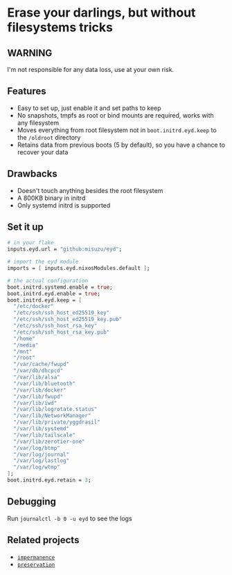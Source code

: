 # Erase your darlings, but without filesystems tricks

## WARNING

I'm not responsible for any data loss, use at your own risk.

## Features

- Easy to set up, just enable it and set paths to keep
- No snapshots, tmpfs as root or bind mounts are required, works with any filesystem
- Moves everything from root filesystem not in `boot.initrd.eyd.keep` to the `/oldroot` directory
- Retains data from previous boots (5 by default), so you have a chance to recover your data

## Drawbacks

- Doesn't touch anything besides the root filesystem
- A 800KB binary in initrd
- Only systemd initrd is supported

## Set it up

```nix
# in your flake
inputs.eyd.url = "github:misuzu/eyd";

# import the eyd module
imports = [ inputs.eyd.nixosModules.default ];

# the actual configuration
boot.initrd.systemd.enable = true;
boot.initrd.eyd.enable = true;
boot.initrd.eyd.keep = [
  "/etc/docker"
  "/etc/ssh/ssh_host_ed25519_key"
  "/etc/ssh/ssh_host_ed25519_key.pub"
  "/etc/ssh/ssh_host_rsa_key"
  "/etc/ssh/ssh_host_rsa_key.pub"
  "/home"
  "/media"
  "/mnt"
  "/root"
  "/var/cache/fwupd"
  "/var/db/dhcpcd"
  "/var/lib/alsa"
  "/var/lib/bluetooth"
  "/var/lib/docker"
  "/var/lib/fwupd"
  "/var/lib/iwd"
  "/var/lib/logrotate.status"
  "/var/lib/NetworkManager"
  "/var/lib/private/yggdrasil"
  "/var/lib/systemd"
  "/var/lib/tailscale"
  "/var/lib/zerotier-one"
  "/var/log/btmp"
  "/var/log/journal"
  "/var/log/lastlog"
  "/var/log/wtmp"
];
boot.initrd.eyd.retain = 3;
```

## Debugging

Run `journalctl -b 0 -u eyd` to see the logs


## Related projects

- [`impermanence`](https://github.com/nix-community/impermanence)
- [`preservation`](https://github.com/nix-community/preservation)
